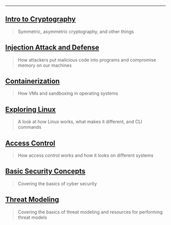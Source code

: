 ___

## [Intro to Cryptography](cryptographyintro.md)

> Symmetric, asymmetric cryptography, and other things

## [Injection Attack and Defense](injectionattack.md)

> How attackers put malicious code into programs and compromise memory on our machines

## [Containerization](containerization.md)

> How VMs and sandboxing in operating systems

## [Exploring Linux](exploringlinux.md)

> A look at how Linux works, what makes it different, and CLI commands

## [Access Control](accesscontrol.md)

> How access control works and how it looks on different systems

## [Basic Security Concepts](basicsecurity.md)

> Covering the basics of cyber security

## [Threat Modeling](threatmodeling.md)

> Covering the basics of threat modeling and resources for performing threat models
